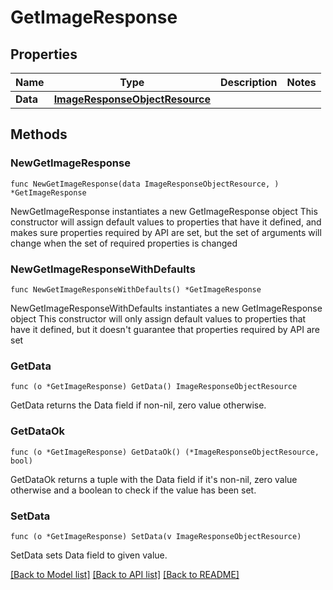 # GetImageResponse

## Properties

Name | Type | Description | Notes
------------ | ------------- | ------------- | -------------
**Data** | [**ImageResponseObjectResource**](ImageResponseObjectResource.md) |  | 

## Methods

### NewGetImageResponse

`func NewGetImageResponse(data ImageResponseObjectResource, ) *GetImageResponse`

NewGetImageResponse instantiates a new GetImageResponse object
This constructor will assign default values to properties that have it defined,
and makes sure properties required by API are set, but the set of arguments
will change when the set of required properties is changed

### NewGetImageResponseWithDefaults

`func NewGetImageResponseWithDefaults() *GetImageResponse`

NewGetImageResponseWithDefaults instantiates a new GetImageResponse object
This constructor will only assign default values to properties that have it defined,
but it doesn't guarantee that properties required by API are set

### GetData

`func (o *GetImageResponse) GetData() ImageResponseObjectResource`

GetData returns the Data field if non-nil, zero value otherwise.

### GetDataOk

`func (o *GetImageResponse) GetDataOk() (*ImageResponseObjectResource, bool)`

GetDataOk returns a tuple with the Data field if it's non-nil, zero value otherwise
and a boolean to check if the value has been set.

### SetData

`func (o *GetImageResponse) SetData(v ImageResponseObjectResource)`

SetData sets Data field to given value.



[[Back to Model list]](../README.md#documentation-for-models) [[Back to API list]](../README.md#documentation-for-api-endpoints) [[Back to README]](../README.md)


